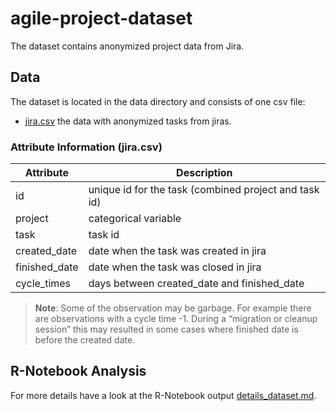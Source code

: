 # agile-project-dataset
The dataset contains anonymized project data from Jira.


## Data

The dataset is located in the data directory and consists of one csv file:
- [jira.csv](data/jira.csv) the data with anonymized tasks from jiras.

### Attribute Information (jira.csv)


| Attribute  |  Description | 
|---|---|
|id|  unique id for the task (combined project and task id) |
| project  |  categorical variable |
| task  |  task id |
| created_date  |  date when the task was created in jira |
| finished_date  |  date when the task was closed in jira |
| cycle_times  |  days between created_date and finished_date |

> __Note__: Some of the observation may be garbage. For example there are observations with a cycle time -1. During a “migration or cleanup session” this may resulted in some cases where finished date is before the created date.

## R-Notebook Analysis
For more details have a look at the R-Notebook output [details_dataset.md](details_dataset.md).
